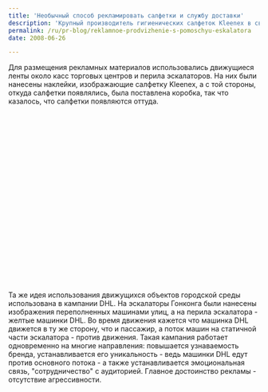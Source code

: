 ```yaml
---
title: 'Необычный способ рекламировать салфетки и службу доставки'
description: 'Крупный производитель гигиенических салфеток Kleenex в своей новой амбиент-кампании сделал основной идеей идею большой упаковки, в которой очень много салфеток.'
permalink: /ru/pr-blog/reklamnoe-prodvizhenie-s-pomoschyu-eskalatora
date: 2008-06-26

---
```


Для размещения рекламных материалов использовались движущиеся ленты около касс торговых центров и перила эскалаторов. На них были нанесены наклейки, изображающие салфетку Kleenex, а с той стороны, откуда салфетки появлялись, была поставлена коробка, так что казалось, что салфетки появляются оттуда.

<object width="425" height="344"><param name="movie" value="http://www.youtube.com/v/-EMVHkLOSCo&hl=en"><param name="wmode" value="transparent"><embed src="http://www.youtube.com/v/-EMVHkLOSCo&amp;hl=en" type="application/x-shockwave-flash" width="425" height="344" wmode="transparent"></embed></object>

Та же идея использования движущихся объектов городской среды использована в кампании DHL. На эскалаторы Гонконга были нанесены изображения переполненных машинами улиц, а на перила эскалатора - желтые машинки DHL. Во время движения кажется что машинка DHL движется в ту же сторону, что и пассажир, а поток машин на статичной части эскалатора - против движения. Такая кампания работает одновременно на многие направления: повышается узнаваемость бренда, устанавливается  его уникальность - ведь машинки DHL едут против основного потока -  а также устанавливается эмоциональная связь, "сотрудничество" с аудиторией. Главное достоинство рекламы - отсутствие агрессивности.

<object width="425" height="344"><param name="movie" value="http://www.youtube.com/v/r4QRE9i0lTI&hl=en"><param name="wmode" value="transparent"><embed src="http://www.youtube.com/v/r4QRE9i0lTI&amp;hl=en" type="application/x-shockwave-flash" width="425" height="344" wmode="transparent"></embed></object>

